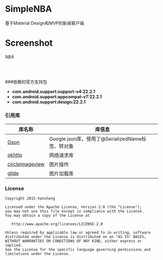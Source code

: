 # SimpleNBA
基于Material Design和MVP的新闻客户端

# Screenshot
###### NBA

<br/>

###依赖的官方支持包
* **com.android.support:support-v4:22.2.1**
* **com.android.support:appcompat-v7:22.2.1**
* **com.android.support:design:22.2.1**  

### 引用库

库名称 | 库信息
------- | -------
[Gson](https://github.com/google/gson) | Google json库，使用了@SerializedName标签、转对象
[okhttp](https://github.com/square/okhttp) |  网络请求库
[circleimageview](https://github.com/hdodenhof/CircleImageView) | 图片操作
[glide](https://github.com/bumptech/glide) | 图片加载库


### License

```
Copyright 2015 hansheng

Licensed under the Apache License, Version 2.0 (the "License");
you may not use this file except in compliance with the License.
You may obtain a copy of the License at

   http://www.apache.org/licenses/LICENSE-2.0

Unless required by applicable law or agreed to in writing, software
distributed under the License is distributed on an "AS IS" BASIS,
WITHOUT WARRANTIES OR CONDITIONS OF ANY KIND, either express or implied.
See the License for the specific language governing permissions and
limitations under the License.
```

